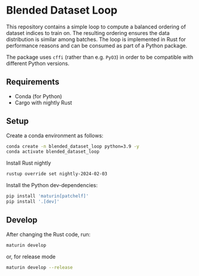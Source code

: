 # Blended Dataset Loop

This repository contains a simple loop to compute a balanced ordering of dataset indices to train on.
The resulting ordering ensures the data distribution is similar among batches.
The loop is implemented in Rust for performance reasons and can be consumed as part of a Python package.

The package uses `cffi` (rather than e.g. `PyO3`) in order to be compatible with different Python versions.

## Requirements

* Conda (for Python)
* Cargo with nightly Rust

## Setup

Create a conda environment as follows:

```sh
conda create -n blended_dataset_loop python=3.9 -y
conda activate blended_dataset_loop
```

Install Rust nightly

```sh
rustup override set nightly-2024-02-03
```

Install the Python dev-dependencies:

```sh
pip install 'maturin[patchelf]'
pip install '.[dev]'
```

## Develop

After changing the Rust code, run:

```sh
maturin develop
```

or, for release mode

```sh
maturin develop --release
```
